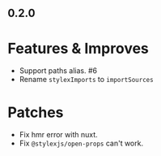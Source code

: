 ## 0.2.0

# Features & Improves

- Support paths alias. #6
- Rename `stylexImports` to `importSources`

# Patches

- Fix hmr error with nuxt.
- Fix `@stylexjs/open-props` can't work.
